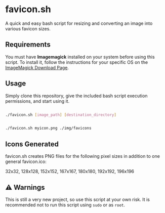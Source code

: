 # favicon.sh
A quick and easy bash script for resizing and converting an image into various favicon sizes.

## Requirements

You must have **Imagemagick** installed on your system before using this script. To install it, follow the instructions for your specific OS on the [ImageMagick Download Page](https://imagemagick.org/script/download.php).

## Usage

Simply clone this repository, give the included bash script execution permissions, and start using it.

```bash

./favicon.sh [image_path] [destination_directory]

```


```bash

./favicon.sh myicon.png ./img/favicons

```

## Icons Generated

favicon.sh creates PNG files for the following pixel sizes in addition to one general favicon.ico: 

32x32, 128x128, 152x152, 167x167, 180x180, 192x192, 196x196 


## ⚠️ Warnings

This is still a very new project, so use this script at your own risk. It is recommended not to run this script using `sudo` or as `root`.
